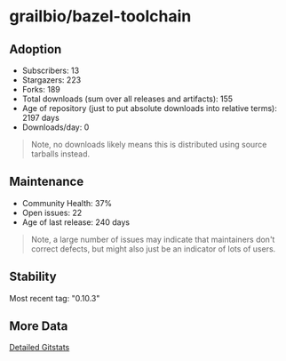 # grailbio/bazel-toolchain

## Adoption

- Subscribers: 13
- Stargazers: 223
- Forks: 189
- Total downloads (sum over all releases and artifacts): 155
- Age of repository (just to put absolute downloads into relative terms): 2197 days
- Downloads/day: 0

> Note, no downloads likely means this is distributed using source tarballs instead.

## Maintenance

- Community Health: 37%
- Open issues: 22
- Age of last release: 240 days

> Note, a large number of issues may indicate that maintainers don't correct defects, but might also
> just be an indicator of lots of users.

## Stability

Most recent tag: "0.10.3"

## More Data

[Detailed Gitstats](/bazel-catalog/gitstats/grailbio/bazel-toolchain)

